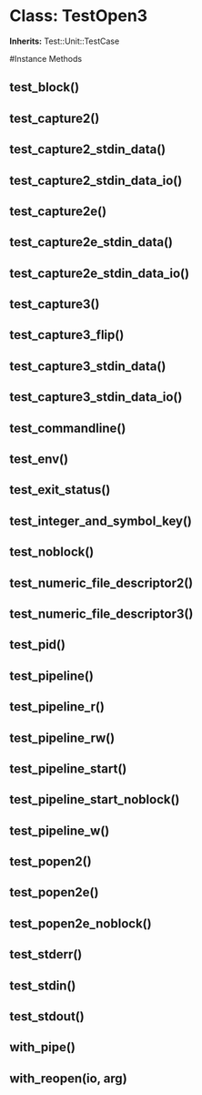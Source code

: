 # Class: TestOpen3
**Inherits:** Test::Unit::TestCase
    




#Instance Methods
## test_block() [](#method-i-test_block)

## test_capture2() [](#method-i-test_capture2)

## test_capture2_stdin_data() [](#method-i-test_capture2_stdin_data)

## test_capture2_stdin_data_io() [](#method-i-test_capture2_stdin_data_io)

## test_capture2e() [](#method-i-test_capture2e)

## test_capture2e_stdin_data() [](#method-i-test_capture2e_stdin_data)

## test_capture2e_stdin_data_io() [](#method-i-test_capture2e_stdin_data_io)

## test_capture3() [](#method-i-test_capture3)

## test_capture3_flip() [](#method-i-test_capture3_flip)

## test_capture3_stdin_data() [](#method-i-test_capture3_stdin_data)

## test_capture3_stdin_data_io() [](#method-i-test_capture3_stdin_data_io)

## test_commandline() [](#method-i-test_commandline)

## test_env() [](#method-i-test_env)

## test_exit_status() [](#method-i-test_exit_status)

## test_integer_and_symbol_key() [](#method-i-test_integer_and_symbol_key)

## test_noblock() [](#method-i-test_noblock)

## test_numeric_file_descriptor2() [](#method-i-test_numeric_file_descriptor2)

## test_numeric_file_descriptor3() [](#method-i-test_numeric_file_descriptor3)

## test_pid() [](#method-i-test_pid)

## test_pipeline() [](#method-i-test_pipeline)

## test_pipeline_r() [](#method-i-test_pipeline_r)

## test_pipeline_rw() [](#method-i-test_pipeline_rw)

## test_pipeline_start() [](#method-i-test_pipeline_start)

## test_pipeline_start_noblock() [](#method-i-test_pipeline_start_noblock)

## test_pipeline_w() [](#method-i-test_pipeline_w)

## test_popen2() [](#method-i-test_popen2)

## test_popen2e() [](#method-i-test_popen2e)

## test_popen2e_noblock() [](#method-i-test_popen2e_noblock)

## test_stderr() [](#method-i-test_stderr)

## test_stdin() [](#method-i-test_stdin)

## test_stdout() [](#method-i-test_stdout)

## with_pipe() [](#method-i-with_pipe)

## with_reopen(io, arg) [](#method-i-with_reopen)

